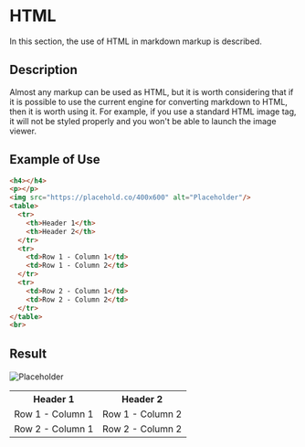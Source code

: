 # HTML
In this section, the use of HTML in markdown markup is described.



## Description
Almost any markup can be used as HTML, but it is worth considering that if it is possible to use the current engine for converting markdown to HTML, then it is worth using it. For example, if you use a standard HTML image tag, it will not be styled properly and you won't be able to launch the image viewer.



## Example of Use

```md
<h4></h4>
<p></p>
<img src="https://placehold.co/400x600" alt="Placeholder"/>
<table>
  <tr>
    <th>Header 1</th>
    <th>Header 2</th>
  </tr>
  <tr>
    <td>Row 1 - Column 1</td>
    <td>Row 1 - Column 2</td>
  </tr>
  <tr>
    <td>Row 2 - Column 1</td>
    <td>Row 2 - Column 2</td>
  </tr>
</table>
<br>
```


## Result

<h4></h4>
<p></p>
<img src="https://placehold.co/400x600" alt="Placeholder"/>
<table>
  <tr>
    <th>Header 1</th>
    <th>Header 2</th>
  </tr>
  <tr>
    <td>Row 1 - Column 1</td>
    <td>Row 1 - Column 2</td>
  </tr>
  <tr>
    <td>Row 2 - Column 1</td>
    <td>Row 2 - Column 2</td>
  </tr>
</table>
<br>
